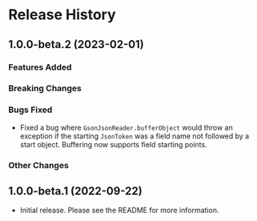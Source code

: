 # Release History

## 1.0.0-beta.2 (2023-02-01)

### Features Added

### Breaking Changes

### Bugs Fixed

- Fixed a bug where `GsonJsonReader.bufferObject` would throw an exception if the starting `JsonToken` was a field name
  not followed by a start object. Buffering now supports field starting points.

### Other Changes

## 1.0.0-beta.1 (2022-09-22)

- Initial release. Please see the README for more information.
